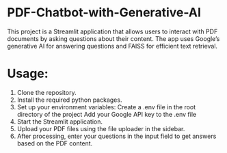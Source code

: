 # PDF-Chatbot-with-Generative-AI
This project is a Streamlit application that allows users to interact with PDF documents by asking questions about their content. The app uses Google’s generative AI for answering questions and FAISS for efficient text retrieval.
# Usage:
1. Clone the repository.
2. Install the required python packages.
3. Set up your environment variables:
Create a .env file in the root directory of the project
Add your Google API key to the .env file
4. Start the Streamlit application.
5. Upload your PDF files using the file uploader in the sidebar.
6. After processing, enter your questions in the input field to get answers based on the PDF content.
